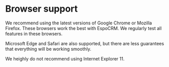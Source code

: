 # Browser support

We recommend using the latest versions of Google Chrome or Mozilla Firefox. These browsers work the best with EspoCRM. We regularly test all features in these browsers.

Microsoft Edge and Safari are also supported, but there are less guarantees that everything will be working smoothly.

We heighly do not recommend using Internet Explorer 11.
